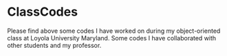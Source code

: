 # ClassCodes

Please find above some codes I have worked on during my object-oriented class at Loyola University Maryland. Some codes I have collaborated with other students and my professor. 
